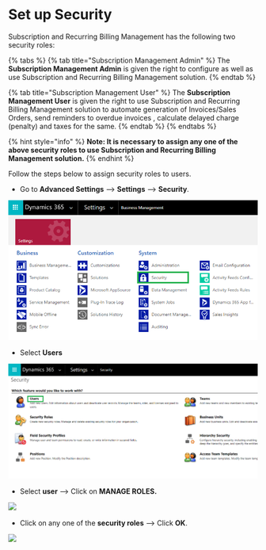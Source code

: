# Set up Security


Subscription and Recurring Billing Management has the following two security roles:

{% tabs %}
{% tab title="Subscription Management Admin" %}
The **Subscription Management Admin** is given the right to configure as well as use Subscription and Recurring Billing Management solution.
{% endtab %}

{% tab title="Subscription Management User" %}
The **Subscription Management User** is given the right to use Subscription and Recurring Billing Management solution to automate generation of Invoices/Sales Orders, send reminders to overdue invoices , calculate delayed charge (penalty) and taxes for the same.
{% endtab %}
{% endtabs %}

{% hint style="info" %}
**Note: It is necessary to assign any one of the above security roles to use Subscription and Recurring Billing Management solution.**
{% endhint %}

Follow the steps below to assign security roles to users.

* Go to **Advanced Settings** --> **Settings** --> **Security**.

![](<../../.gitbook/assets/f (5).png>)

* Select **Users**

![](<../../.gitbook/assets/g (4).png>)

* Select **user** --> Click on **MANAGE ROLES.**

![](<../../.gitbook/assets/Set Secu\_1.png>)

* Click on any one of the **security roles** --> Click **OK**.

![](<../../.gitbook/assets/Set Secu\_2.png>)
